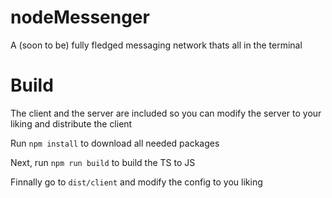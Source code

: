 # nodeMessenger

A (soon to be) fully fledged messaging network thats all in the terminal

# Build 

The client and the server are included so you can modify the server to your liking and distribute the client

Run ``npm install`` to download all needed packages

Next, run ``npm run build`` to build the TS to JS

Finnally go to ``dist/client`` and modify the config to you liking